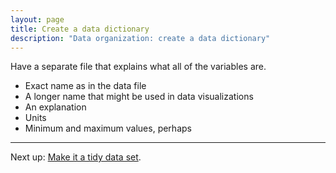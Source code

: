 ```yaml
---
layout: page
title: Create a data dictionary
description: "Data organization: create a data dictionary"
---
```


Have a separate file that explains what all of the variables are.
- Exact name as in the data file
- A longer name that might be used in data visualizations
- An explanation
- Units
- Minimum and maximum values, perhaps

---

Next up: [Make it a tidy data set](tidy.html).
